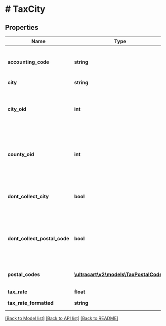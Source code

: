 # # TaxCity

## Properties

Name | Type | Description | Notes
------------ | ------------- | ------------- | -------------
**accounting_code** | **string** | Accounting code for programs such as QuickBooks | [optional]
**city** | **string** | City | [optional]
**city_oid** | **int** | Tax record object identifier used internally by database | [optional]
**county_oid** | **int** | Tax record object identifier used internally by database | [optional]
**dont_collect_city** | **bool** | Flag instructing engine to not collect city tax for this city | [optional]
**dont_collect_postal_code** | **bool** | Flag instructing engine to not collect postal code tax for this city | [optional]
**postal_codes** | [**\ultracart\v2\models\TaxPostalCode[]**](TaxPostalCode.md) | Postal Codes within this city | [optional]
**tax_rate** | **float** | Tax Rate | [optional]
**tax_rate_formatted** | **string** | Tax rate formatted | [optional]

[[Back to Model list]](../../README.md#models) [[Back to API list]](../../README.md#endpoints) [[Back to README]](../../README.md)
